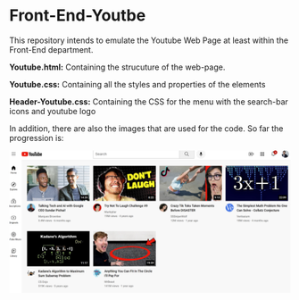# Front-End-Youtbe

This repository intends to emulate the Youtube Web Page at least within the Front-End department.

**Youtube.html:** Containing the strucuture of the web-page.

**Youtube.css:** Containing all the styles and properties of the elements

**Header-Youtube.css:** Containing the CSS for the menu with the search-bar icons and youtube logo

In addition, there are also the images that are used for the code. So far the progression is:





![alt text](https://github.com/celades5/Front-End-Youtbe/blob/main/FinalResult.png)

